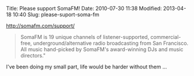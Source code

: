 Title: Please support SomaFM!
Date: 2010-07-30 11:38
Modified: 2013-04-18 10:40
Slug: please-suport-soma-fm

<http://somafm.com/support/>

> SomaFM is 19 unique channels of listener-supported, commercial-free, underground/alternative radio broadcasting from San Francisco. All music hand-picked by SomaFM's award-winning DJs and music directors."

I've been doing my small part, life would be harder without them ...
